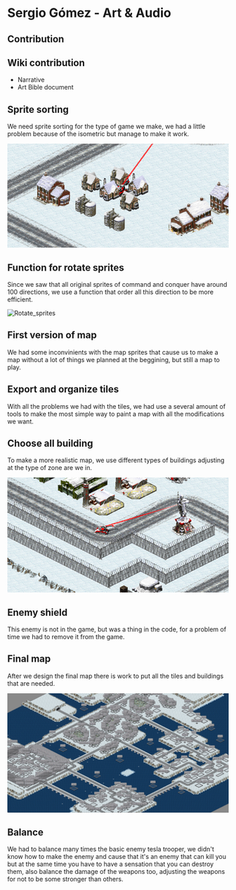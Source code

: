 ﻿# Sergio Gómez - Art & Audio
## Contribution
 
## Wiki contribution
 
* Narrative
* Art Bible document
 
## Sprite sorting
We need sprite sorting for the type of game we make, we had a little problem because of the isometric but manage to make it work.

![Sprite_sorting](https://github.com/gamificalostudio/Tankerfield/blob/master/docs/Sergio_Contributions_docs/sprite_sorting.PNG?raw=true)

## Function for rotate sprites
Since we saw that all original sprites of command and conquer have around 100 directions, we use a function that order all this direction to be more efficient.
 
![Rotate_sprites](https://github.com/gamificalostudio/Tankerfield/blob/master/docs/Sergio_Contributions_docs/rotate_sprites.gif?raw=true)

## First version of map
We had some inconvinients with the map sprites that cause us to make a map without a lot of things we planned at the beggining, but still a map to play.
 
## Export and organize tiles
With all the problems we had with the tiles, we had use a several amount of tools to make the most simple way to paint a map with all the modifications we want.
 
## Choose all building
To make a more realistic map, we use different types of buildings adjusting at the type of zone are we in.
 
![Buildings](https://github.com/gamificalostudio/Tankerfield/blob/master/docs/Sergio_Contributions_docs/buildings.PNG?raw=true)
 
## Enemy shield
This enemy is not in the game, but was a thing in the code, for a problem of time we had to remove it from the game.
 
## Final map
After we design the final map there is work to put all the tiles and buildings that are needed.

![Final_map](https://github.com/gamificalostudio/Tankerfield/blob/master/docs/Sergio_Contributions_docs/map.PNG?raw=true)
 
## Balance
We had to balance many times the basic enemy tesla trooper, we didn't know how to make the enemy and cause that it's an enemy that can kill you but at the same time you have to have a sensation that you can destroy them, also balance the damage of the weapons too, adjusting the weapons for not to be some stronger than others.
